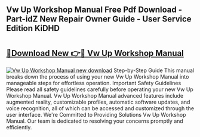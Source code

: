 ## Vw Up Workshop Manual Free Pdf Download - Part-idZ New Repair Owner Guide - User Service Edition KiDHD

# <h2><a href="http://cf2910.oget.top/?id=Vw+Up+Workshop+Manual">🔗Download New 👉🔴 Vw Up Workshop Manual</a></h2>

[![Vw Up Workshop Manual new download](https://i.imgur.com/5g1atiW.png)](http://cf2910.oget.top/?id=Vw+Up+Workshop+Manual)
Step-by-Step Guide This manual breaks down the process of using your new Vw Up Workshop Manual into manageable steps for effortless operation. Important Safety Guidelines Please read all safety guidelines carefully before operating your new Vw Up Workshop Manual. Vw Up Workshop Manual advanced features include augmented reality, customizable profiles, automatic software updates, and voice recognition, all of which can be accessed and customized through the user interface. We're Committed to Providing Solutions Vw Up Workshop Manual. Our team is dedicated to resolving your concerns promptly and efficiently.

